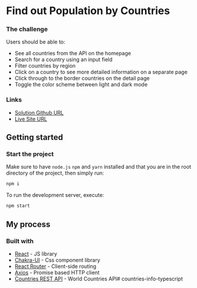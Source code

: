 # Find out Population by Countries

### The challenge

Users should be able to:

- See all countries from the API on the homepage
- Search for a country using an input field
- Filter countries by region
- Click on a country to see more detailed information on a separate page
- Click through to the border countries on the detail page
- Toggle the color scheme between light and dark mode

### Links

- [Solution Github URL](https://github.com/harshprajapati8347/country-wise-info-typescript)
- [Live Site URL](https://country-wise-info-typescript.netlify.app/countries)

## Getting started

### Start the project

Make sure to have `node.js` `npm` and `yarn` installed and that you are in the root directory of the project, then simply run:

```bash
npm i
```

To run the development server, execute:

```bash
npm start
```

## My process

### Built with

- [React](https://reactjs.org/) - JS library
- [Chakra-UI](https://chakra-ui.com) - Css component library
- [React Router](https://reactrouter.com/) - Client-side routing
- [Axios](https://axios-http.com/) - Promise based HTTP client
- [Countries REST API](https://restcountries.com/) - World Countries API# countries-info-typescript
